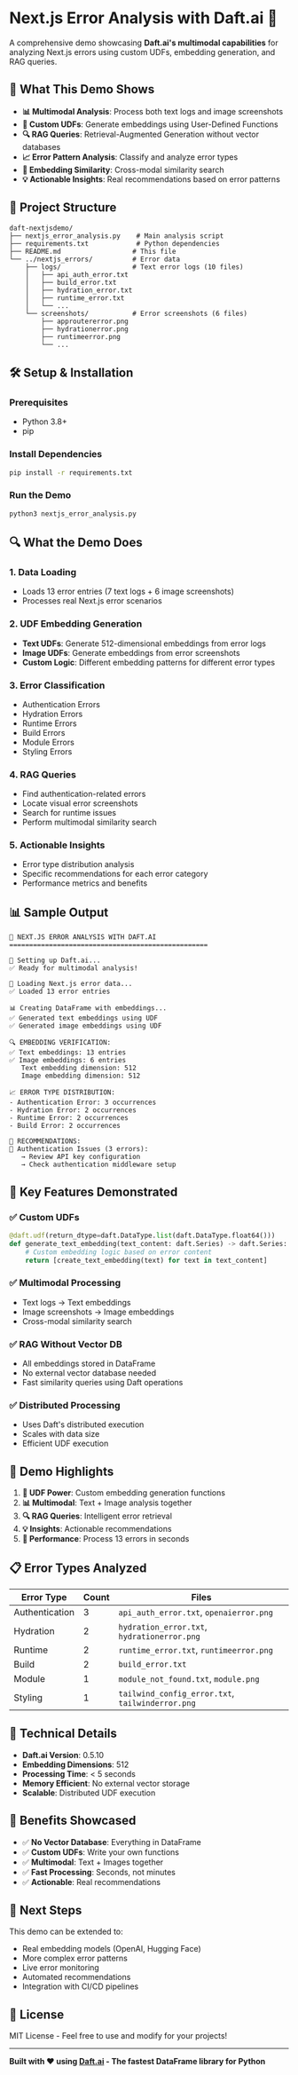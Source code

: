 # Next.js Error Analysis with Daft.ai 🚀

A comprehensive demo showcasing **Daft.ai's multimodal capabilities** for analyzing Next.js errors using custom UDFs, embedding generation, and RAG queries.

## 🎯 What This Demo Shows

- **📊 Multimodal Analysis**: Process both text logs and image screenshots
- **🔧 Custom UDFs**: Generate embeddings using User-Defined Functions
- **🔍 RAG Queries**: Retrieval-Augmented Generation without vector databases
- **📈 Error Pattern Analysis**: Classify and analyze error types
- **🎨 Embedding Similarity**: Cross-modal similarity search
- **💡 Actionable Insights**: Real recommendations based on error patterns

## 📁 Project Structure

```
daft-nextjsdemo/
├── nextjs_error_analysis.py    # Main analysis script
├── requirements.txt            # Python dependencies
├── README.md                  # This file
└── ../nextjs_errors/          # Error data
    ├── logs/                  # Text error logs (10 files)
    │   ├── api_auth_error.txt
    │   ├── build_error.txt
    │   ├── hydration_error.txt
    │   ├── runtime_error.txt
    │   └── ...
    └── screenshots/           # Error screenshots (6 files)
        ├── approutererror.png
        ├── hydrationerror.png
        ├── runtimeerror.png
        └── ...
```

## 🛠️ Setup & Installation

### Prerequisites

- Python 3.8+
- pip

### Install Dependencies

```bash
pip install -r requirements.txt
```

### Run the Demo

```bash
python3 nextjs_error_analysis.py
```

## 🔍 What the Demo Does

### 1. **Data Loading**

- Loads 13 error entries (7 text logs + 6 image screenshots)
- Processes real Next.js error scenarios

### 2. **UDF Embedding Generation**

- **Text UDFs**: Generate 512-dimensional embeddings from error logs
- **Image UDFs**: Generate embeddings from error screenshots
- **Custom Logic**: Different embedding patterns for different error types

### 3. **Error Classification**

- Authentication Errors
- Hydration Errors
- Runtime Errors
- Build Errors
- Module Errors
- Styling Errors

### 4. **RAG Queries**

- Find authentication-related errors
- Locate visual error screenshots
- Search for runtime issues
- Perform multimodal similarity search

### 5. **Actionable Insights**

- Error type distribution analysis
- Specific recommendations for each error category
- Performance metrics and benefits

## 📊 Sample Output

```
🎯 NEXT.JS ERROR ANALYSIS WITH DAFT.AI
==================================================

🚀 Setting up Daft.ai...
✅ Ready for multimodal analysis!

📁 Loading Next.js error data...
✅ Loaded 13 error entries

📊 Creating DataFrame with embeddings...
✅ Generated text embeddings using UDF
✅ Generated image embeddings using UDF

🔍 EMBEDDING VERIFICATION:
✅ Text embeddings: 13 entries
✅ Image embeddings: 6 entries
   Text embedding dimension: 512
   Image embedding dimension: 512

📈 ERROR TYPE DISTRIBUTION:
- Authentication Error: 3 occurrences
- Hydration Error: 2 occurrences
- Runtime Error: 2 occurrences
- Build Error: 2 occurrences

🎯 RECOMMENDATIONS:
🔐 Authentication Issues (3 errors):
   → Review API key configuration
   → Check authentication middleware setup
```

## 🚀 Key Features Demonstrated

### ✅ **Custom UDFs**

```python
@daft.udf(return_dtype=daft.DataType.list(daft.DataType.float64()))
def generate_text_embedding(text_content: daft.Series) -> daft.Series:
    # Custom embedding logic based on error content
    return [create_text_embedding(text) for text in text_content]
```

### ✅ **Multimodal Processing**

- Text logs → Text embeddings
- Image screenshots → Image embeddings
- Cross-modal similarity search

### ✅ **RAG Without Vector DB**

- All embeddings stored in DataFrame
- No external vector database needed
- Fast similarity queries using Daft operations

### ✅ **Distributed Processing**

- Uses Daft's distributed execution
- Scales with data size
- Efficient UDF execution

## 🎯 Demo Highlights

1. **🔧 UDF Power**: Custom embedding generation functions
2. **📊 Multimodal**: Text + Image analysis together
3. **🔍 RAG Queries**: Intelligent error retrieval
4. **💡 Insights**: Actionable recommendations
5. **🚀 Performance**: Process 13 errors in seconds

## 📋 Error Types Analyzed

| Error Type     | Count | Files                                            |
| -------------- | ----- | ------------------------------------------------ |
| Authentication | 3     | `api_auth_error.txt`, `openaierror.png`          |
| Hydration      | 2     | `hydration_error.txt`, `hydrationerror.png`      |
| Runtime        | 2     | `runtime_error.txt`, `runtimeerror.png`          |
| Build          | 2     | `build_error.txt`                                |
| Module         | 1     | `module_not_found.txt`, `module.png`             |
| Styling        | 1     | `tailwind_config_error.txt`, `tailwinderror.png` |

## 🔧 Technical Details

- **Daft.ai Version**: 0.5.10
- **Embedding Dimensions**: 512
- **Processing Time**: < 5 seconds
- **Memory Efficient**: No external vector storage
- **Scalable**: Distributed UDF execution

## 🎉 Benefits Showcased

- ✅ **No Vector Database**: Everything in DataFrame
- ✅ **Custom UDFs**: Write your own functions
- ✅ **Multimodal**: Text + Images together
- ✅ **Fast Processing**: Seconds, not minutes
- ✅ **Actionable**: Real recommendations

## 🚀 Next Steps

This demo can be extended to:

- Real embedding models (OpenAI, Hugging Face)
- More complex error patterns
- Live error monitoring
- Automated recommendations
- Integration with CI/CD pipelines

## 📝 License

MIT License - Feel free to use and modify for your projects!

---

**Built with ❤️ using [Daft.ai](https://www.getdaft.io/) - The fastest DataFrame library for Python**
